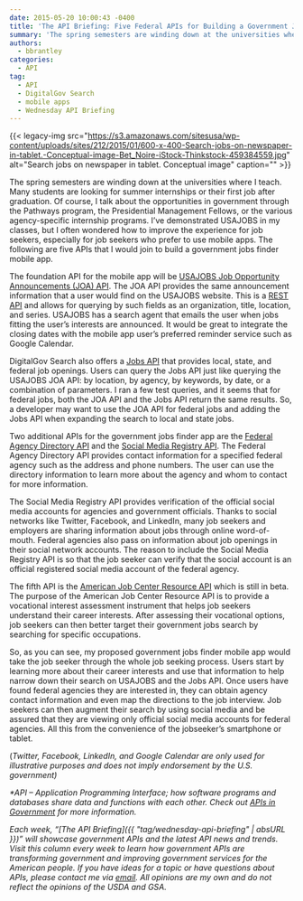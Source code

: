 ```yaml
---
date: 2015-05-20 10:00:43 -0400
title: 'The API Briefing: Five Federal APIs for Building a Government Jobs Finder Mobile App'
summary: 'The spring semesters are winding down at the universities where I teach. Many students are looking for summer internships or their first job after graduation. Of course, I talk about the opportunities in government through the Pathways program, the Presidential Management Fellows, or the various agency-specific internship programs. I&rsquo;ve demonstrated USAJOBS in my classes, but'
authors:
  - bbrantley
categories:
  - API
tag:
  - API
  - DigitalGov Search
  - mobile apps
  - Wednesday API Briefing
---
```


{{< legacy-img src="https://s3.amazonaws.com/sitesusa/wp-content/uploads/sites/212/2015/01/600-x-400-Search-jobs-on-newspaper-in-tablet.-Conceptual-image-Bet_Noire-iStock-Thinkstock-459384559.jpg" alt="Search jobs on newspaper in tablet. Conceptual image" caption="" >}} 

The spring semesters are winding down at the universities where I teach. Many students are looking for summer internships or their first job after graduation. Of course, I talk about the opportunities in government through the Pathways program, the Presidential Management Fellows, or the various agency-specific internship programs. I’ve demonstrated USAJOBS in my classes, but I often wondered how to improve the experience for job seekers, especially for job seekers who prefer to use mobile apps. The following are five APIs that I would join to build a government jobs finder mobile app.

The foundation API for the mobile app will be <a href="https://data.usajobs.gov/Rest" target="_blank">USAJOBS Job Opportunity Announcements (JOA) API</a>. The JOA API provides the same announcement information that a user would find on the USAJOBS website. This is a <a href="http://en.wikipedia.org/wiki/Representational_state_transfer" target="_blank">REST API</a> and allows for querying by such fields as an organization, title, location, and series. USAJOBS has a search agent that emails the user when jobs fitting the user’s interests are announced. It would be great to integrate the closing dates with the mobile app user’s preferred reminder service such as Google Calendar.

DigitalGov Search also offers a <a href="http://search.WHATEVER/developer/jobs.html" target="_blank">Jobs API</a> that provides local, state, and federal job openings. Users can query the Jobs API just like querying the USAJOBS JOA API: by location, by agency, by keywords, by date, or a combination of parameters. I ran a few test queries, and it seems that for federal jobs, both the JOA API and the Jobs API return the same results. So, a developer may want to use the JOA API for federal jobs and adding the Jobs API when expanding the search to local and state jobs.

Two additional APIs for the government jobs finder app are the <a href="http://www.usa.gov/About/developer-resources/federal-agency-directory/index.shtml" target="_blank">Federal Agency Directory API</a> and the <a href="http://www.usa.gov/About/developer-resources/social-media-registry.shtml" target="_blank">Social Media Registry API</a>. The Federal Agency Directory API provides contact information for a specified federal agency such as the address and phone numbers. The user can use the directory information to learn more about the agency and whom to contact for more information.

The Social Media Registry API provides verification of the official social media accounts for agencies and government officials. Thanks to social networks like Twitter, Facebook, and LinkedIn, many job seekers and employers are sharing information about jobs through online word-of-mouth. Federal agencies also pass on information about job openings in their social network accounts. The reason to include the Social Media Registry API is so that the job seeker can verify that the social account is an official registered social media account of the federal agency.

The fifth API is the <a href="http://jobcenter.usa.gov/apis" target="_blank">American Job Center Resource API</a> which is still in beta. The purpose of the American Job Center Resource API is to provide a vocational interest assessment instrument that helps job seekers understand their career interests. After assessing their vocational options, job seekers can then better target their government jobs search by searching for specific occupations.

So, as you can see, my proposed government jobs finder mobile app would take the job seeker through the whole job seeking process. Users start by learning more about their career interests and use that information to help narrow down their search on USAJOBS and the Jobs API. Once users have found federal agencies they are interested in, they can obtain agency contact information and even map the directions to the job interview. Job seekers can then augment their search by using social media and be assured that they are viewing only official social media accounts for federal agencies. All this from the convenience of the jobseeker’s smartphone or tablet.

(_Twitter, Facebook, LinkedIn, and Google Calendar are only used for illustrative purposes and does not imply endorsement by the U.S. government)_

_*API – Application Programming Interface; how software programs and databases share data and functions with each other. Check out [APIs in Government](https://www.WHATEVER/2013/04/30/apis-in-government/) for more information._

_Each week, “[The API Briefing]({{ "tag/wednesday-api-briefing" | absURL }})” will showcase government APIs and the latest API news and trends. Visit this column every week to learn how government APIs are transforming government and improving government services for the American people. If you have ideas for a topic or have questions about APIs, please contact me via <a href="mailto:%20bill@billbrantley.com" target="_blank">email</a>. All opinions are my own and do not reflect the opinions of the USDA and GSA._